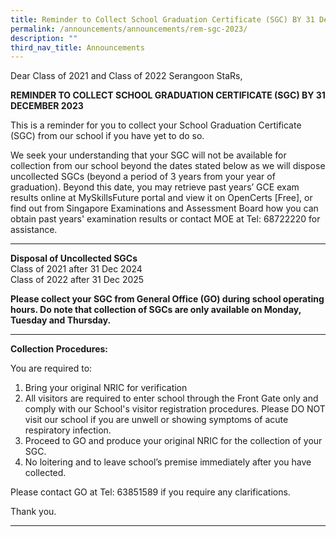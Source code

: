 ```yaml
---
title: Reminder to Collect School Graduation Certificate (SGC) BY 31 December 2023
permalink: /announcements/announcements/rem-sgc-2023/
description: ""
third_nav_title: Announcements
---
```

Dear Class of 2021 and Class of 2022 Serangoon StaRs,

**REMINDER TO COLLECT SCHOOL GRADUATION CERTIFICATE (SGC) BY 31 DECEMBER 2023**

This is a reminder for you to collect your School Graduation Certificate (SGC) from our school if you have yet to do so.  

We seek your understanding that your SGC will not be available for collection from our school beyond the dates stated below as we will dispose uncollected SGCs (beyond a period of 3 years from your year of graduation).  Beyond this date, you may retrieve past years’ GCE exam results online at MySkillsFuture portal and view it on OpenCerts [Free], or find out from Singapore Examinations and Assessment Board how you can obtain past years' examination results or contact MOE at Tel: 68722220 for assistance.

<hr>

**Disposal of Uncollected SGCs**
<br>Class of 2021	after 31 Dec 2024 
<br>Class of 2022	after 31 Dec 2025

<b>Please collect your SGC from General Office (GO) during school operating hours.  Do note that collection of SGCs are only available on Monday, Tuesday and Thursday.</b>

<hr>

<b>Collection Procedures:</b>

You are required to:

<ol>
	<li>Bring your original NRIC for verification</li>
<li>All visitors are required to enter school through the Front Gate only and comply with our School's visitor registration procedures. Please DO NOT visit our school if you are unwell or showing symptoms of acute respiratory infection.</li>
<li>Proceed to GO and produce your original NRIC for the collection of your SGC.</li>
<li>No loitering and to leave school’s premise immediately after you have collected.</li>
</ol>

Please contact GO at Tel: 63851589 if you require any clarifications. 

Thank you. 

<hr>